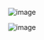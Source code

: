 ![image](https://github.com/ShynuSj/PopCorn-Diary/assets/100471775/8177b3c4-ff4f-4a49-8363-6c8516f51b51)



![image](https://github.com/ShynuSj/PopCorn-Diary/assets/100471775/418a9053-b155-4103-b1db-7ae52cb991a6)
